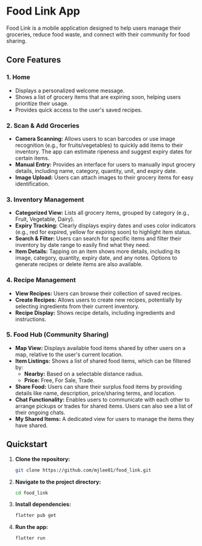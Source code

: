 # Food Link App

Food Link is a mobile application designed to help users manage their groceries, reduce food waste, and connect with their community for food sharing.

## Core Features

### 1. Home
- Displays a personalized welcome message.
- Shows a list of grocery items that are expiring soon, helping users prioritize their usage.
- Provides quick access to the user's saved recipes.

### 2. Scan & Add Groceries
- **Camera Scanning:** Allows users to scan barcodes or use image recognition (e.g., for fruits/vegetables) to quickly add items to their inventory. The app can estimate ripeness and suggest expiry dates for certain items.
- **Manual Entry:** Provides an interface for users to manually input grocery details, including name, category, quantity, unit, and expiry date.
- **Image Upload:** Users can attach images to their grocery items for easy identification.

### 3. Inventory Management
- **Categorized View:** Lists all grocery items, grouped by category (e.g., Fruit, Vegetable, Dairy).
- **Expiry Tracking:** Clearly displays expiry dates and uses color indicators (e.g., red for expired, yellow for expiring soon) to highlight item status.
- **Search & Filter:** Users can search for specific items and filter their inventory by date range to easily find what they need.
- **Item Details:** Tapping on an item shows more details, including its image, category, quantity, expiry date, and any notes. Options to generate recipes or delete items are also available.

### 4. Recipe Management
- **View Recipes:** Users can browse their collection of saved recipes.
- **Create Recipes:** Allows users to create new recipes, potentially by selecting ingredients from their current inventory.
- **Recipe Display:** Shows recipe details, including ingredients and instructions.

### 5. Food Hub (Community Sharing)
- **Map View:** Displays available food items shared by other users on a map, relative to the user's current location.
- **Item Listings:** Shows a list of shared food items, which can be filtered by:
    - **Nearby:** Based on a selectable distance radius.
    - **Price:** Free, For Sale, Trade.
- **Share Food:** Users can share their surplus food items by providing details like name, description, price/sharing terms, and location.
- **Chat Functionality:** Enables users to communicate with each other to arrange pickups or trades for shared items. Users can also see a list of their ongoing chats.
- **My Shared Items:** A dedicated view for users to manage the items they have shared.

## Quickstart

1.  **Clone the repository:**
    ```bash
    git clone https://github.com/mjlee01/food_link.git
    ```
2.  **Navigate to the project directory:**
    ```bash
    cd food_link
    ```
3.  **Install dependencies:**
    ```bash
    flutter pub get
    ```
4.  **Run the app:**
    ```bash
    flutter run
    ```
